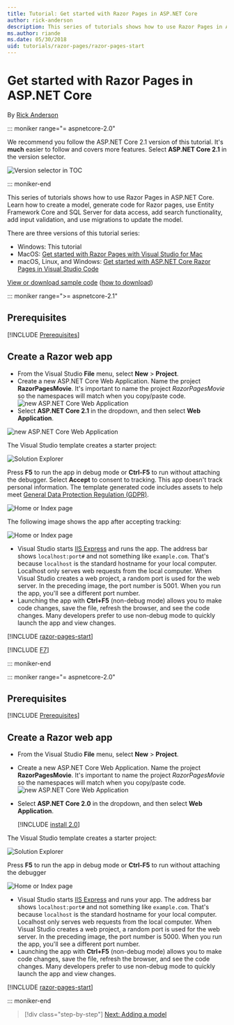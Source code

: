 ```yaml
---
title: Tutorial: Get started with Razor Pages in ASP.NET Core
author: rick-anderson
description: This series of tutorials shows how to use Razor Pages in ASP.NET Core. Learn how to create a model, generate code for Razor pages, use Entity Framework Core and SQL Server for data access, add search functionality, add input validation, and use migrations to update the model.
ms.author: riande
ms.date: 05/30/2018
uid: tutorials/razor-pages/razor-pages-start
---
```

# Get started with Razor Pages in ASP.NET Core

By [Rick Anderson](https://twitter.com/RickAndMSFT)

::: moniker range="= aspnetcore-2.0"

We recommend you follow the ASP.NET Core 2.1 version of this tutorial. It's **much** easier to follow and covers more features. Select **ASP.NET Core 2.1** in the version selector.

![Version selector in TOC](razor-pages-start/_static/v21.png)

::: moniker-end

This series of tutorials shows how to use Razor Pages in ASP.NET Core. Learn how to create a model, generate code for Razor pages, use Entity Framework Core and SQL Server for data access, add search functionality, add input validation, and use migrations to update the model.

There are three versions of this tutorial series:

* Windows: This tutorial
* MacOS: [Get started with Razor Pages with Visual Studio for Mac](xref:tutorials/razor-pages-mac/razor-pages-start)
* macOS, Linux, and Windows: [Get started with ASP.NET Core Razor Pages in Visual Studio Code](xref:tutorials/razor-pages-vsc/razor-pages-start)

[View or download sample code](https://github.com/aspnet/Docs/tree/master/aspnetcore/tutorials/razor-pages/razor-pages-start/sample) ([how to download](xref:tutorials/index#how-to-download-a-sample))

::: moniker range=">= aspnetcore-2.1"

## Prerequisites

[!INCLUDE [Prerequisites](~/includes/net-core-prereqs-windows.md)]

## Create a Razor web app

* From the Visual Studio **File** menu, select **New** > **Project**.
* Create a new ASP.NET Core Web Application. Name the project **RazorPagesMovie**. It's important to name the project *RazorPagesMovie* so the namespaces will match when you copy/paste code.
 ![new ASP.NET Core Web Application](razor-pages-start/_static/np_2.1.png)
* Select **ASP.NET Core 2.1** in the dropdown, and then select **Web Application**.

 ![new ASP.NET Core Web Application](razor-pages-start/_static/np_2_2.1.png)

The Visual Studio template creates a starter project:

![Solution Explorer](razor-pages-start/_static/se2.1.png)

Press **F5** to run the app in debug mode or **Ctrl-F5** to run without attaching the debugger. Select **Accept** to consent to tracking. This app doesn't track personal information. The template generated code includes assets to help meet [General Data Protection Regulation (GDPR)](xref:security/gdpr).

![Home or Index page](razor-pages-start/_static/homeGDPR.png)

The following image shows the app after accepting tracking:

![Home or Index page](razor-pages-start/_static/home2.1.png)

* Visual Studio starts [IIS Express](/iis/extensions/introduction-to-iis-express/iis-express-overview) and runs the app. The address bar shows `localhost:port#` and not something like `example.com`. That's because `localhost` is the standard hostname for your local computer. Localhost only serves web requests from the local computer. When Visual Studio creates a web project, a random port is used for the web server. In the preceding image, the port number is 5001. When you run the app, you'll see a different port number.
* Launching the app with **Ctrl+F5** (non-debug mode) allows you to make code changes, save the file, refresh the browser, and see the code changes. Many developers prefer to use non-debug mode to quickly launch the app and view changes.

[!INCLUDE [razor-pages-start](~/includes/RP/2.1/razor-pages-start.md)]

[!INCLUDE [F7](~/includes/RP/F7.md)]

::: moniker-end

::: moniker range="= aspnetcore-2.0"

## Prerequisites

[!INCLUDE [Prerequisites](~/includes/net-core-prereqs-windows.md)]

## Create a Razor web app

* From the Visual Studio **File** menu, select **New** > **Project**.
* Create a new ASP.NET Core Web Application. Name the project **RazorPagesMovie**. It's important to name the project *RazorPagesMovie* so the namespaces will match when you copy/paste code.
  ![new ASP.NET Core Web Application](../../razor-pages/index/_static/np.png)
* Select **ASP.NET Core 2.0** in the dropdown, and then select **Web Application**.

  [!INCLUDE [install 2.0](~/includes/dotnetcore-on-dotnetfx-vs.md)]

The Visual Studio template creates a starter project:

![Solution Explorer](razor-pages-start/_static/se.png)

Press **F5** to run the app in debug mode or **Ctrl-F5** to run without attaching the debugger

![Home or Index page](razor-pages-start/_static/home.png)

* Visual Studio starts [IIS Express](/iis/extensions/introduction-to-iis-express/iis-express-overview) and runs your app. The address bar shows `localhost:port#` and not something like `example.com`. That's because `localhost` is the standard hostname for your local computer. Localhost only serves web requests from the local computer. When Visual Studio creates a web project, a random port is used for the web server. In the preceding image, the port number is 5000. When you run the app, you'll see a different port number.
* Launching the app with **Ctrl+F5** (non-debug mode) allows you to make code changes, save the file, refresh the browser, and see the code changes. Many developers prefer to use non-debug mode to quickly launch the app and view changes.

[!INCLUDE [razor-pages-start](~/includes/RP/razor-pages-start.md)]

::: moniker-end

> [!div class="step-by-step"]
> [Next: Adding a model](xref:tutorials/razor-pages/model)
